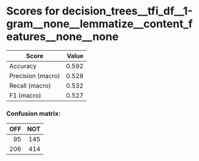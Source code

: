 # Scores for decision_trees__tfi_df__1-gram__none__lemmatize__content_features__none__none
|      Score      |Value|
|-----------------|----:|
|Accuracy         |0.592|
|Precision (macro)|0.528|
|Recall (macro)   |0.532|
|F1 (macro)       |0.527|

### Confusion matrix:
|OFF|NOT|
|--:|--:|
| 95|145|
|206|414|
